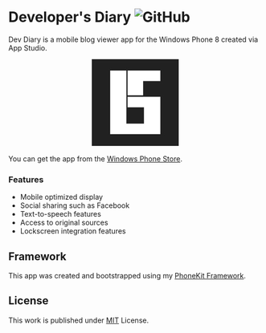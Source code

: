 # Developer's Diary ![GitHub](https://img.shields.io/github/license/b3nk4n/dev-diary-app)

Dev Diary is a mobile blog viewer app for the Windows Phone 8 created via App Studio.

<p align="center">
    <img alt="App Logo" src="WP8App/Assets/devdiary.jpg">
</p>

You can get the app from the [Windows Phone Store](http://windowsphone.com/s?appId=c0e74f9d-df62-41a2-83d8-e027b035d8db).

### Features
- Mobile optimized display
- Social sharing such as Facebook
- Text-to-speech features
- Access to original sources
- Lockscreen integration features

## Framework

This app was created and bootstrapped using my [PhoneKit Framework](https://github.com/b3nk4n/phonekit.framework).

## License

This work is published under [MIT][mit] License.

[mit]: https://github.com/b3nk4n/dev-diary-app/blob/main/LICENSE